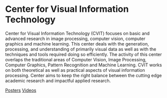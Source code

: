 # Center for Visual Information Technology

Center for Visual Information Technology (CVIT) focuses on basic and advanced research in image processing, computer vision, computer graphics and machine learning. This center deals with the generation, processing, and understanding of primarily visual data as well as with the techniques and tools required doing so efficiently. The activity of this center overlaps the traditional areas of Computer Vision, Image Processing, Computer Graphics, Pattern Recognition and Machine Learning. CVIT works on both theoretical as well as practical aspects of visual information processing. Center aims to keep the right balance between the cutting edge academic research and impactful applied research.

[Posters](https://photos.app.goo.gl/3hrujVFcBZgJinyH9)
[Videos](https://www.youtube.com/playlist?list=PLNEveYilIj1DU6pPqYvr4cHvI2K7c2uuF)
